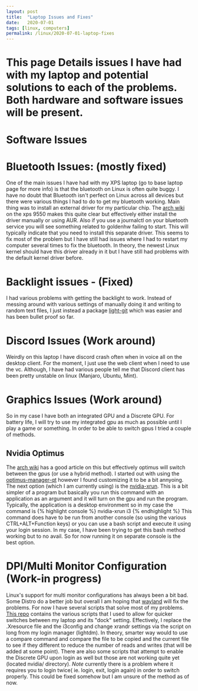 ```yaml
---
layout: post
title:  "Laptop Issues and Fixes"
date:   2020-07-01
tags: [linux, computers]
permalink: /linux/2020-07-01-laptop-fixes 
---
```


# This page Details issues I have had with my laptop and potential solutions to each of the problems. Both hardware and software issues will be present. 

# Software Issues
# Bluetooth Issues: (mostly fixed)
 One of the main issues I have had with my XPS laptop (go to base laptop page for more info) is that the bluetooth on Linux is often quite buggy. I have no doubt that Bluetooth isn't perfect on Linux across all devices but there were various things I had to do to get my bluetooth working.
Main thing was to install an external driver for my particular chip. The [arch wiki](https://wiki.archlinux.org/index.php/Dell_XPS_15_9550) on the xps 9550 makes this quite clear but effectively either install the driver manually or using AUR. Also if you use a journalctl on your bluetooth service you will see something related to goldenhw failing to start. This will typically indicate that you need to install this separate driver. 
This seems to fix most of the problem but I have still had issues where I had to restart my computer several times to fix the bluetooth. In theory, the newest Linux kernel should have this driver already in it but I have still had problems with the default kernel driver before.
	
# Backlight issues - (Fixed)
I had various problems with getting the backlight to work. Instead of messing around with various settings of manually doing it and writing to random text files, I just instead a package [light-git](https://aur.archlinux.org/packages/light-git/) which was easier and has been bullet proof so far.

# Discord Issues (Work around)
Weirdly on this laptop I have discord crash often when in voice all on the desktop client. For the moment, I just use the web client when I need to use the vc. Although, I have had various people tell me that Discord client has been pretty unstable on linux (Manjaro, Ubuntu, Mint).

# Graphics Issues (Work around)
So in my case I have both an integrated GPU and a Discrete GPU. For battery life, I will try to use my integrated gpu as much as possible until I play a game or something. In order to be able to switch gpus I tried a couple of methods.
## Nvidia Optimus 
The [arch wiki]( https://wiki.archlinux.org/index.php/NVIDIA_Optimus ) has a good article on this but effectively optimus will switch between the gpus (or use a hybrid method).
I started out with using the [optimus-manager-qt](https://github.com/Askannz/optimus-manager) however I found customizing it to be a bit annyoing.
The next option (which I am currently using) is the [nvidia-xrun](https://wiki.archlinux.org/index.php/Nvidia-xrun). This is a bit simpler of a program but basically you run this command with an application as an argument and it will turn on the gpu and run the program. Typically, the application is a desktop environment so in my case the command is
{% highlight console %}
nvidia-xrun i3
{% endhighlight %}
This command does have to be run from another console (so using the various CTRL+ALT+Function keys) or you can use a bash script and execute it using your login session. In my case, I have been trying to get this bash method working but to no avail. So for now running it on separate console is the best option.

# DPI/Multi Monitor Configuration (Work-in progress)
Linux's support for multi monitor configurations has always been a bit bad. Some Distro do a better job but overall I am hoping that [wayland](https://wayland.freedesktop.org/) will fix the problems.
For now I have several scripts that solve most of my problems.
[This repo](https://github.com/rommac100/monitor_scripts) contains the various scripts that I used to allow for quicker switches between my laptop and its "dock" setting.
Effectively, I replace the .Xresource file and the i3config and change xrandr settings via the script on long from my login manager (lightdm). In theory, smarter way would to use a compare command and compare the file to be copied and the current file to see if they different to reduce the number of reads and writes (that will be added at some point). There are also some scripts that attempt to enable the Discrete GPU upon login as well but those are not working quite yet (located nvidia/ directory).
*Note* currently there is a problem where it requires you to login twice( ie. login, exit, login again) in order to switch properly. This could be fixed somehow but I am unsure of the method as of now. 



